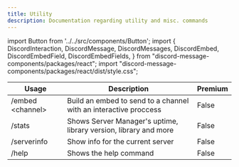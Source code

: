 ```yaml
---
title: Utility
description: Documentation regarding utility and misc. commands
---
```


import Button from '../../src/components/Button';
import {
  DiscordInteraction,
  DiscordMessage,
  DiscordMessages,
  DiscordEmbed,
  DiscordEmbedField,
  DiscordEmbedFields,
} from "discord-message-components/packages/react";
import "discord-message-components/packages/react/dist/style.css";

| Usage      | Description | Premium |
| ----------- | ----------- | ----------- | 
| <span className="mention">/embed &lt;channel&gt;</span>     | Build an embed to send to a channel with an interactive proccess       |   False        |
| <span className="mention">/stats</span>      | Shows Server Manager's uptime, library version, library and more       |   False        |
| <span className="mention">/serverinfo</span> | Show info for the current server | False | 
| <span className="mention">/help</span>      | Shows the help command       |   False        |


